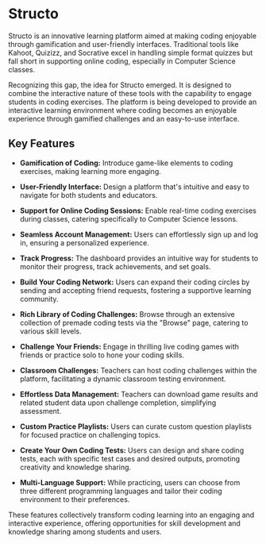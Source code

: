 # Structo

Structo is an innovative learning platform aimed at making coding enjoyable through gamification and user-friendly interfaces. Traditional tools like Kahoot, Quizizz, and Socrative excel in handling simple format quizzes but fall short in supporting online coding, especially in Computer Science classes.

Recognizing this gap, the idea for Structo emerged. It is designed to combine the interactive nature of these tools with the capability to engage students in coding exercises. The platform is being developed to provide an interactive learning environment where coding becomes an enjoyable experience through gamified challenges and an easy-to-use interface.

## Key Features

- **Gamification of Coding:** Introduce game-like elements to coding exercises, making learning more engaging.
- **User-Friendly Interface:** Design a platform that's intuitive and easy to navigate for both students and educators.
- **Support for Online Coding Sessions:** Enable real-time coding exercises during classes, catering specifically to Computer Science lessons.

- **Seamless Account Management:** Users can effortlessly sign up and log in, ensuring a personalized experience.
- **Track Progress:** The dashboard provides an intuitive way for students to monitor their progress, track achievements, and set goals.
- **Build Your Coding Network:** Users can expand their coding circles by sending and accepting friend requests, fostering a supportive learning community.
- **Rich Library of Coding Challenges:** Browse through an extensive collection of premade coding tests via the "Browse" page, catering to various skill levels.
- **Challenge Your Friends:** Engage in thrilling live coding games with friends or practice solo to hone your coding skills.
- **Classroom Challenges:** Teachers can host coding challenges within the platform, facilitating a dynamic classroom testing environment.
- **Effortless Data Management:** Teachers can download game results and related student data upon challenge completion, simplifying assessment.
- **Custom Practice Playlists:** Users can curate custom question playlists for focused practice on challenging topics.
- **Create Your Own Coding Tests:** Users can design and share coding tests, each with specific test cases and desired outputs, promoting creativity and knowledge sharing.
- **Multi-Language Support:** While practicing, users can choose from three different programming languages and tailor their coding environment to their preferences.

These features collectively transform coding learning into an engaging and interactive experience, offering opportunities for skill development and knowledge sharing among students and users.
